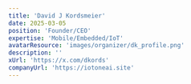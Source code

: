 ```yaml
---
title: 'David J Kordsmeier'
date: 2025-03-05
position: 'Founder/CEO'
expertise: 'Mobile/Embedded/IoT'
avatarResource: 'images/organizer/dk_profile.png'
description: ''
xUrl: 'https://x.com/dkords'
companyUrl: 'https://iotoneai.site'
---
```

